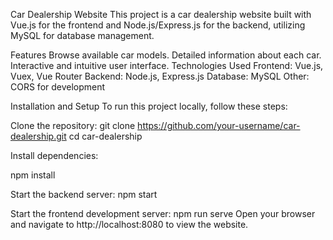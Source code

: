 Car Dealership Website
This project is a car dealership website built with Vue.js for the 
frontend and Node.js/Express.js for the backend, utilizing MySQL for 
database management.

Features
Browse available car models.
Detailed information about each car.
Interactive and intuitive user interface.
Technologies Used
Frontend: Vue.js, Vuex, Vue Router
Backend: Node.js, Express.js
Database: MySQL
Other: CORS for development



Installation and Setup
To run this project locally, follow these steps:

Clone the repository:
git clone https://github.com/your-username/car-dealership.git
cd car-dealership


Install dependencies:

npm install

Start the backend server:
npm start

Start the frontend development server:
npm run serve
Open your browser and navigate to http://localhost:8080 to view the website.
